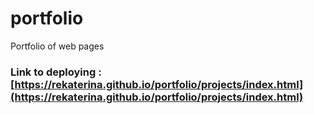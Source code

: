 # portfolio
Portfolio of web pages
###  Link to deploying : [https://rekaterina.github.io/portfolio/projects/index.html](https://rekaterina.github.io/portfolio/projects/index.html)
